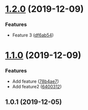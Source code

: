 # [1.2.0](https://github.com/okmttdhr/release-sandbox/compare/v1.1.0...v1.2.0) (2019-12-09)


### Features

* Feature 3 ([df6ab54](https://github.com/okmttdhr/release-sandbox/commit/df6ab545ce6f8197cb978847cca1f4c8017a9508))



# [1.1.0](https://github.com/okmttdhr/release-sandbox/compare/v1.0.1...v1.1.0) (2019-12-09)


### Features

* Add feature ([78b4ae7](https://github.com/okmttdhr/release-sandbox/commit/78b4ae7a4f448883540b04ced215c3eabf4df89a))
* Add feature2 ([6400312](https://github.com/okmttdhr/release-sandbox/commit/6400312c14e3805020c04647849aac04f76174ff))



## 1.0.1 (2019-12-05)



